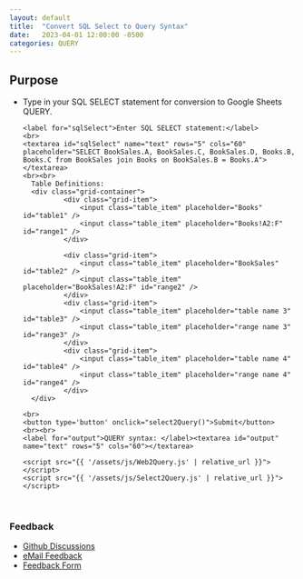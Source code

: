 ```yaml
---
layout: default
title:  "Convert SQL Select to Query Syntax"
date:   2023-04-01 12:00:00 -0500
categories: QUERY
---
```


## Purpose

* Type in your SQL SELECT statement for conversion to Google Sheets QUERY.


    <form>
      <link rel="stylesheet" href="{{ '/css/demmings.css' | relative_url }}">

      <label for="sqlSelect">Enter SQL SELECT statement:</label>
      <br>
      <textarea id="sqlSelect" name="text" rows="5" cols="60" placeholder="SELECT BookSales.A, BookSales.C, BookSales.D, Books.B, Books.C from BookSales join Books on BookSales.B = Books.A"></textarea>
      <br><br>
        Table Definitions:
        <div class="grid-container">
                <div class="grid-item">
                    <input class="table_item" placeholder="Books" id="table1" />
                    <input class="table_item" placeholder="Books!A2:F" id="range1" />
                </div>
                
                <div class="grid-item">
                    <input class="table_item" placeholder="BookSales" id="table2" />
                    <input class="table_item" placeholder="BookSales!A2:F" id="range2" />
                </div>  
                <div class="grid-item">
                    <input class="table_item" placeholder="table name 3" id="table3" />
                    <input class="table_item" placeholder="range name 3" id="range3" />
                </div>
                <div class="grid-item">
                    <input class="table_item" placeholder="table name 4" id="table4" />
                    <input class="table_item" placeholder="range name 4" id="range4" />
                </div>
        </div>

      <br>
      <button type='button' onclick="select2Query()">Submit</button>
      <br><br>
      <label for="output">QUERY syntax: </label><textarea id="output" name="text" rows="5" cols="60"></textarea>

      <script src="{{ '/assets/js/Web2Query.js' | relative_url }}"></script>
      <script src="{{ '/assets/js/Select2Query.js' | relative_url }}"></script>
    </form>

<br>

### Feedback

* <a href="https://github.com/demmings/Select2Query/discussions">Github Discussions</a>
* <a href="mailto:gsSQLinfo@gmail.com">eMail Feedback</a>
* [Feedback Form](/notes/select2queryfeedback.html/)

